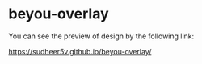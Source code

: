 # beyou-overlay

You can see the preview of design by the following link:

https://sudheer5v.github.io/beyou-overlay/

